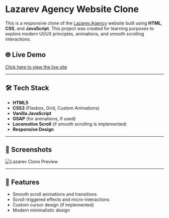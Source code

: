 # Lazarev Agency Website Clone

This is a responsive clone of the [Lazarev.Agency](https://www.lazarev.agency/) website built using **HTML**, **CSS**, and **JavaScript**. This project was created for learning purposes to explore modern UI/UX principles, animations, and smooth scrolling interactions.

## 🌐 Live Demo

[Click here to view the live site](https://your-live-site-url.com)

---

## 🛠️ Tech Stack

- **HTML5**
- **CSS3** (Flexbox, Grid, Custom Animations)
- **Vanilla JavaScript**
- **GSAP** (for animations, if used)
- **Locomotive Scroll** (if smooth scrolling is implemented)
- **Responsive Design**

---

## 📸 Screenshots

![Lazarev Clone Preview](./preview.png) <!-- Replace with actual screenshot path -->

---

## 🚀 Features

- Smooth scroll animations and transitions
- Scroll-triggered effects and micro-interactions
- Custom cursor design (if implemented)
- Modern minimalistic design



